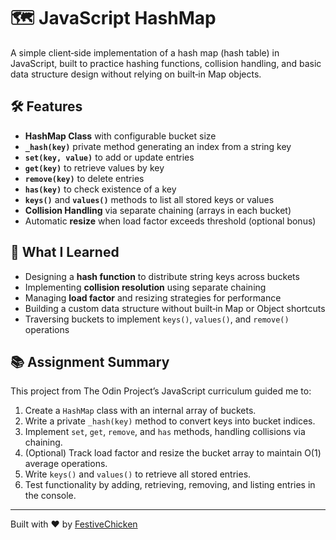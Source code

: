 # 🗺️ JavaScript HashMap

A simple client‑side implementation of a hash map (hash table) in JavaScript, built to practice hashing functions, collision handling, and basic data structure design without relying on built‑in Map objects.

## 🛠️ Features
- **HashMap Class** with configurable bucket size  
- **`_hash(key)`** private method generating an index from a string key  
- **`set(key, value)`** to add or update entries  
- **`get(key)`** to retrieve values by key  
- **`remove(key)`** to delete entries  
- **`has(key)`** to check existence of a key  
- **`keys()`** and **`values()`** methods to list all stored keys or values  
- **Collision Handling** via separate chaining (arrays in each bucket)  
- Automatic **resize** when load factor exceeds threshold (optional bonus)

## 🧠 What I Learned
- Designing a **hash function** to distribute string keys across buckets  
- Implementing **collision resolution** using separate chaining  
- Managing **load factor** and resizing strategies for performance  
- Building a custom data structure without built‑in Map or Object shortcuts  
- Traversing buckets to implement `keys()`, `values()`, and `remove()` operations  

## 📚 Assignment Summary
This project from The Odin Project’s JavaScript curriculum guided me to:
1. Create a `HashMap` class with an internal array of buckets.  
2. Write a private `_hash(key)` method to convert keys into bucket indices.  
3. Implement `set`, `get`, `remove`, and `has` methods, handling collisions via chaining.  
4. (Optional) Track load factor and resize the bucket array to maintain O(1) average operations.  
5. Write `keys()` and `values()` to retrieve all stored entries.  
6. Test functionality by adding, retrieving, removing, and listing entries in the console.

---

Built with ❤️ by [FestiveChicken](https://github.com/FestiveChicken)
